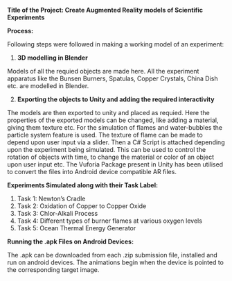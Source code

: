 **Title of the Project:  Create Augmented Reality models of Scientific Experiments**

**Process:**

Following steps were followed in making a working model of an experiment:&nbsp;
1. **3D modelling in Blender**

Models of all the requied objects are made here. All the experiment apparatus like the Bunsen Burners, Spatulas, Copper Crystals, China Dish etc. are modelled in Blender.
	
2. **Exporting the objects to Unity and adding the required interactivity**

The models are then exported to unity and placed as requied. Here the properties of the exported models can be changed, like adding a material, giving them texture etc. For the simulation of flames and water-bubbles the particle system feature is used. The texture of flame can be made to depend upon user input via a slider. Then a C# Script is attached depending upon the experiment being simulated. This can be used to control the rotation of objects with time, to change the material or color of an object upon user input etc. The Vuforia Package present in Unity has been utilised to convert the files into Android device compatible AR files.&nbsp;

**Experiments Simulated along with their Task Label:**&nbsp;
1. Task 1: Newton’s Cradle&nbsp;
2. Task 2: Oxidation of Copper to Copper Oxide&nbsp;
3. Task 3: Chlor-Alkali Process&nbsp;
4. Task 4: Different types of burner flames at various oxygen levels &nbsp;
5. Task 5: Ocean Thermal Energy Generator&nbsp;

**Running the .apk Files on Android Devices:**

The .apk can be downloaded from each .zip submission file, installed and run on android devices. The animations begin when the device is pointed to the corresponding target image.
